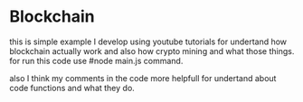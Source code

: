 # Blockchain
this is simple example I develop using youtube tutorials for
undertand how blockchain actually work and also how crypto mining and what those things.
for run this code use #node main.js command.

also I think my comments in the code more helpfull for undertand about code functions and what they do.

